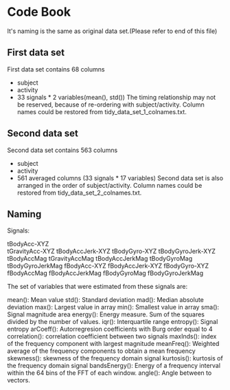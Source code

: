 Code Book
=========

It's naming is the same as original data set.(Please refer to end of this file)


First data set
--------------
First data set contains 68 columns 
- subject
- activity
- 33 signals * 2 variables(mean(), std())
The timing relationship may not be reserved, because of re-ordering with subject/activity.
Column names could be restored from tidy_data_set_1_colnames.txt. 


Second data set
---------------
Second data set contains 563 columns
- subject
- activity
- 561 averaged columns (33 signals * 17 variables)
Second data set is also arranged in the order of subject/activity.
Column names could be restored from tidy_data_set_2_colnames.txt. 


Naming
------

Signals: <br>

tBodyAcc-XYZ <br>
tGravityAcc-XYZ
tBodyAccJerk-XYZ
tBodyGyro-XYZ
tBodyGyroJerk-XYZ
tBodyAccMag
tGravityAccMag
tBodyAccJerkMag
tBodyGyroMag
tBodyGyroJerkMag
fBodyAcc-XYZ
fBodyAccJerk-XYZ
fBodyGyro-XYZ
fBodyAccMag
fBodyAccJerkMag
fBodyGyroMag
fBodyGyroJerkMag

The set of variables that were estimated from these signals are: 

mean(): Mean value
std(): Standard deviation
mad(): Median absolute deviation 
max(): Largest value in array
min(): Smallest value in array
sma(): Signal magnitude area
energy(): Energy measure. Sum of the squares divided by the number of values. 
iqr(): Interquartile range 
entropy(): Signal entropy
arCoeff(): Autorregresion coefficients with Burg order equal to 4
correlation(): correlation coefficient between two signals
maxInds(): index of the frequency component with largest magnitude
meanFreq(): Weighted average of the frequency components to obtain a mean frequency
skewness(): skewness of the frequency domain signal 
kurtosis(): kurtosis of the frequency domain signal 
bandsEnergy(): Energy of a frequency interval within the 64 bins of the FFT of each window.
angle(): Angle between to vectors.

